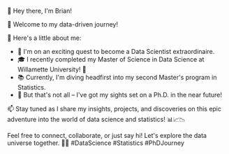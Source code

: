👋 Hey there, I'm Brian!

🚀 Welcome to my data-driven journey!

🌟 Here's a little about me:
- 🧠 I'm on an exciting quest to become a Data Scientist extraordinaire.
- 🎓 I recently completed my Master of Science in Data Science at Willamette University! 🙌
- 📚 Currently, I'm diving headfirst into my second Master's program in Statistics.
- 📜 But that's not all – I've got my sights set on a Ph.D. in the near future!

📫 Stay tuned as I share my insights, projects, and discoveries on this epic adventure into the world of data science and statistics! 📊📈📉

Feel free to connect, collaborate, or just say hi! Let's explore the data universe together. 🚀🌌 #DataScience #Statistics #PhDJourney

<!---
bcervantesalvarez/bcervantesalvarez is a ✨ special ✨ repository because its `README.md` (this file) appears on your GitHub profile.
You can click the Preview link to take a look at your changes.
--->
